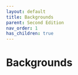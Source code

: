 ```yaml
---
layout: default
title: Backgrounds
parent: Second Edition
nav_order: 1
has_children: true
---
```


# Backgrounds
